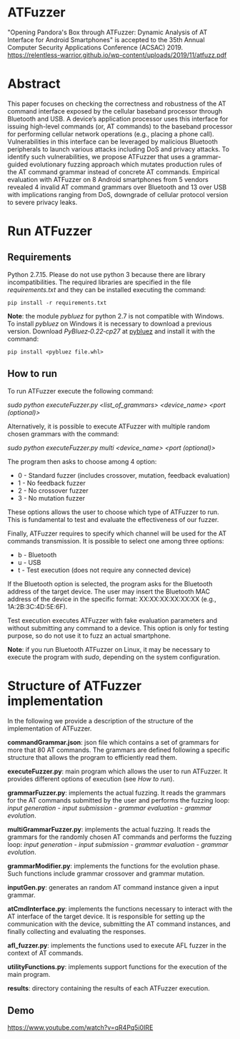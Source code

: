 # ATFuzzer


"Opening Pandora's Box through ATFuzzer: Dynamic Analysis of AT Interface for Android Smartphones" is accepted to the 35th Annual Computer Security Applications Conference (ACSAC) 2019.
https://relentless-warrior.github.io/wp-content/uploads/2019/11/atfuzz.pdf

# Abstract
This paper focuses on checking the correctness and robustness of
the AT command interface exposed by the cellular baseband processor through Bluetooth and USB. A device’s application processor
uses this interface for issuing high-level commands (or, AT commands) to the baseband processor for performing cellular network
operations (e.g., placing a phone call). Vulnerabilities in this interface can be leveraged by malicious Bluetooth peripherals to launch various attacks including DoS and privacy attacks. To identify such vulnerabilities, we propose ATFuzzer that uses a grammar-guided evolutionary fuzzing approach which mutates production rules of the AT command grammar instead of concrete AT commands. Empirical evaluation with ATFuzzer on 8 Android smartphones from 5 vendors revealed 4 invalid AT command grammars over Bluetooth and 13 over USB with implications ranging from DoS, downgrade of cellular protocol version to severe privacy leaks.

# Run ATFuzzer

## Requirements
Python 2.7.15. Please do not use python 3 because there are library incompatibilities. The required libraries are specified in the file *requirements.txt* and they can be installed executing the command:

``` pip install -r requirements.txt ```

**Note**: the module *pybluez* for python 2.7 is not compatible with Windows. To install *pybluez* on Windows it is necessary to download a previous version. Download *PyBluez‑0.22‑cp27* at [pybluez](www.lfd.uci.edu/~gohlke/pythonlibs/#pybluez) and install it with the command:

``` pip install <pybluez file.whl> ```

## How to run
To run ATFuzzer execute the following command:

*sudo python  executeFuzzer.py  \<list\_of\_grammars\>  \<device\_name\>  \<port (optional)\>*

Alternatively, it is possible to execute ATFuzzer with multiple random chosen grammars with the command:

*sudo python executeFuzzer.py multi \<device\_name\> \<port (optional)\>*


The program then asks to choose among 4 option:
 - 0 - Standard fuzzer (includes crossover, mutation, feedback evaluation)
 - 1 - No feedback fuzzer
 - 2 - No crossover fuzzer
 - 3 - No mutation fuzzer


These options allows the user to choose which type of ATFuzzer to run.  This is fundamental to test and evaluate the effectiveness of our fuzzer.

Finally, ATFuzzer requires to specify which channel will be used for the AT commands transmission.  It is possible to select one among three options:
 - b - Bluetooth
 - u - USB
 - t - Test execution (does not require any connected device)

If the Bluetooth option is selected, the program asks for the Bluetooth address of the target device. The user may insert the Bluetooth MAC address of the device in the specific format: XX:XX:XX:XX:XX:XX (e.g., 1A:2B:3C:4D:5E:6F).

Test execution executes ATFuzzer with fake evaluation parameters and without submitting any command to a device. This option is only for testing purpose, so do not use it to fuzz an actual smartphone.

**Note**: if you run Bluetooth ATFuzzer on Linux, it may be necessary to execute the program with *sudo*, depending on the system configuration.


# Structure of ATFuzzer implementation
In the following we provide a description of the structure of the implementation of ATFuzzer.

**commandGrammar.json**: json file which contains a set of grammars for more that 80 AT commands. The grammars are defined following a specific structure that allows the program to efficiently read them.


**executeFuzzer.py**: main program which allows the user to run ATFuzzer. It provides different options of execution (see *How to run*).


**grammarFuzzer.py**: implements the actual fuzzing. It reads the grammars for the AT commands submitted by the user and performs the fuzzing loop: *input generation - input submission - grammar evaluation - grammar evolution*.


**multiGrammarFuzzer.py**: implements the actual fuzzing. It reads the grammars for the randomly chosen AT commands and performs the fuzzing loop: *input generation - input submission - grammar evaluation - grammar evolution*.


**grammarModifier.py**: implements the functions for the evolution phase. Such functions include grammar crossover and grammar mutation.


**inputGen.py**: generates an random AT command instance given a input grammar.


**atCmdInterface.py**: implements the functions necessary to interact with the AT interface of the target device. It is responsible for setting up the communication with the device, submitting the AT command instances, and finally collecting and evaluating the responses.


**afl_fuzzer.py**: implements the functions used to execute AFL fuzzer in the context of AT commands.


**utilityFunctions.py**: implements support functions for the execution of the main program.


**results**: directory containing the results of each ATFuzzer execution.

## Demo
https://www.youtube.com/watch?v=qR4Pq5i0IRE
